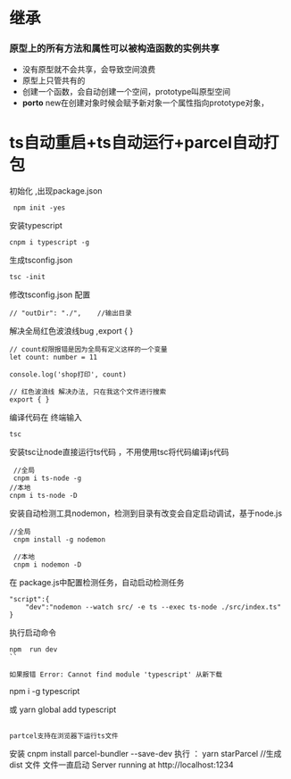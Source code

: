 # 继承
### 原型上的所有方法和属性可以被构造函数的实例共享
- 没有原型就不会共享，会导致空间浪费
- 原型上只管共有的 
- 创建一个函数，会自动创建一个空间，prototype叫原型空间
- __porto__ new在创建对象时候会赋予新对象一个属性指向prototype对象， 
# ts自动重启+ts自动运行+parcel自动打包
初始化  ,出现package.json
```
 npm init -yes
```
安装typescript
```
cnpm i typescript -g
```
生成tsconfig.json
```
tsc -init
```
修改tsconfig.json 配置
```
// "outDir": "./",    //输出目录
```

解决全局红色波浪线bug ,export { }
```
// count权限报错是因为全局有定义这样的一个变量
let count: number = 11

console.log('shop打印', count)

// 红色波浪线 解决办法, 只在我这个文件进行搜索
export { }
```

编译代码在 终端输入
```
tsc
```
安装tsc让node直接运行ts代码 ，不用使用tsc将代码编译js代码 
```
 //全局
 cnpm i ts-node -g
//本地
cnpm i ts-node -D
```
安装自动检测工具nodemon，检测到目录有改变会自定启动调试，基于node.js
```
//全局
 cnpm install -g nodemon 

 //本地
 cnpm i nodemon -D

```
在 package.js中配置检测任务，自动启动检测任务
```
"script":{
    "dev":"nodemon --watch src/ -e ts --exec ts-node ./src/index.ts"
}
```
执行启动命令
```
npm  run dev
``

如果报错 Error: Cannot find module 'typescript' 从新下载
```
npm i -g typescript

或
yarn global add typescript
```

partcel支持在浏览器下运行ts文件
```
安装
cnpm install parcel-bundler --save-dev
执行 ：
yarn starParcel
//生成dist  文件
文件一直启动
Server running at http://localhost:1234 
```